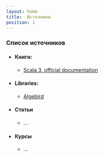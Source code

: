 ```yaml
---
layout: home
title:  Источники
position: 1
---
```


### Список источников
- #### Книги:
  - [Scala 3, official documentation](https://docs.scala-lang.org/scala3/book/introduction.html)

- #### Libraries:
  - [Algebird](https://twitter.github.io/algebird/)

- #### Статьи
  - ...

- #### Курсы
  - ...

